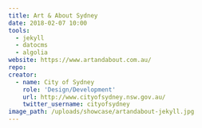 ```yaml
---
title: Art & About Sydney
date: 2018-02-07 10:00
tools:
  - jekyll
  - datocms
  - algolia
website: https://www.artandabout.com.au/
repo:
creator:
  - name: City of Sydney
    role: 'Design/Development'
    url: http://www.cityofsydney.nsw.gov.au/
    twitter_username: cityofsydney
image_path: /uploads/showcase/artandabout-jekyll.jpg
---
```

